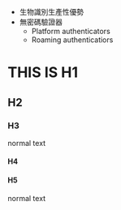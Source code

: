 - 生物識別生產性優勢
- 無密碼驗證器
	- Platform authenticators
	- Roaming authenticatiors

# THIS IS H1

## H2

### H3
normal text
#### H4

#### H5

normal text
